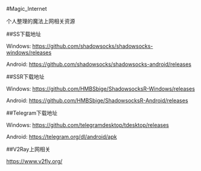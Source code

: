 
#Magic_Internet

个人整理的魔法上网相关资源

##SS下载地址

Windows: https://github.com/shadowsocks/shadowsocks-windows/releases

Android: https://github.com/shadowsocks/shadowsocks-android/releases

##SSR下载地址

Windows: https://github.com/HMBSbige/ShadowsocksR-Windows/releases

Android: https://github.com/HMBSbige/ShadowsocksR-Android/releases

##Telegram下载地址

Windows: https://github.com/telegramdesktop/tdesktop/releases

Android: https://telegram.org/dl/android/apk


##V2Ray上网相关

https://www.v2fly.org/



